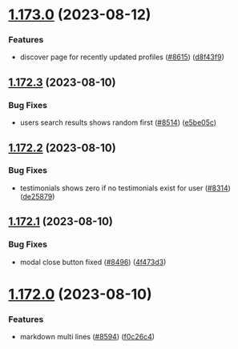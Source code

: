# [1.173.0](https://github.com/EddieHubCommunity/LinkFree/compare/v1.172.3...v1.173.0) (2023-08-12)


### Features

* discover page for recently updated profiles ([#8615](https://github.com/EddieHubCommunity/LinkFree/issues/8615)) ([d8f43f9](https://github.com/EddieHubCommunity/LinkFree/commit/d8f43f9fc8d835335f715f1a1e886068d805b1b1))



## [1.172.3](https://github.com/EddieHubCommunity/LinkFree/compare/v1.172.2...v1.172.3) (2023-08-10)


### Bug Fixes

* users search results shows random first ([#8514](https://github.com/EddieHubCommunity/LinkFree/issues/8514)) ([e5be05c](https://github.com/EddieHubCommunity/LinkFree/commit/e5be05c804032b05dab05f042138e4f9e0554010))



## [1.172.2](https://github.com/EddieHubCommunity/LinkFree/compare/v1.172.1...v1.172.2) (2023-08-10)


### Bug Fixes

* testimonials shows zero if no testimonials exist for user ([#8314](https://github.com/EddieHubCommunity/LinkFree/issues/8314)) ([de25879](https://github.com/EddieHubCommunity/LinkFree/commit/de25879180765628f24a29ee169d88b1814828d1))



## [1.172.1](https://github.com/EddieHubCommunity/LinkFree/compare/v1.172.0...v1.172.1) (2023-08-10)


### Bug Fixes

* modal close button fixed ([#8496](https://github.com/EddieHubCommunity/LinkFree/issues/8496)) ([4f473d3](https://github.com/EddieHubCommunity/LinkFree/commit/4f473d378ddd525b6d3dd6d6dc51b6b55677622f))



# [1.172.0](https://github.com/EddieHubCommunity/LinkFree/compare/v1.171.3...v1.172.0) (2023-08-10)


### Features

* markdown multi lines ([#8594](https://github.com/EddieHubCommunity/LinkFree/issues/8594)) ([f0c26c4](https://github.com/EddieHubCommunity/LinkFree/commit/f0c26c49e40ecd4dc8b1ea70470c018bb4162e35))



